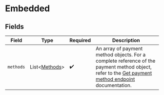 # Embedded


## Fields

| Field                                                                                                                                                            | Type                                                                                                                                                             | Required                                                                                                                                                         | Description                                                                                                                                                      |
| ---------------------------------------------------------------------------------------------------------------------------------------------------------------- | ---------------------------------------------------------------------------------------------------------------------------------------------------------------- | ---------------------------------------------------------------------------------------------------------------------------------------------------------------- | ---------------------------------------------------------------------------------------------------------------------------------------------------------------- |
| `methods`                                                                                                                                                        | List\<[Methods](../../models/operations/Methods.md)>                                                                                                             | :heavy_check_mark:                                                                                                                                               | An array of payment method objects. For a complete reference of the payment method object, refer to the [Get payment method endpoint](get-method) documentation. |